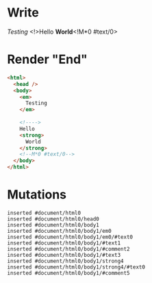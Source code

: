 # Write
  <em>Testing</em> <!>Hello <strong>World</strong><!M*0 #text/0>


# Render "End"
```html
<html>
  <head />
  <body>
    <em>
      Testing
    </em>
     
    <!---->
    Hello 
    <strong>
      World
    </strong>
    <!--M*0 #text/0-->
  </body>
</html>
```

# Mutations
```
inserted #document/html0
inserted #document/html0/head0
inserted #document/html0/body1
inserted #document/html0/body1/em0
inserted #document/html0/body1/em0/#text0
inserted #document/html0/body1/#text1
inserted #document/html0/body1/#comment2
inserted #document/html0/body1/#text3
inserted #document/html0/body1/strong4
inserted #document/html0/body1/strong4/#text0
inserted #document/html0/body1/#comment5
```